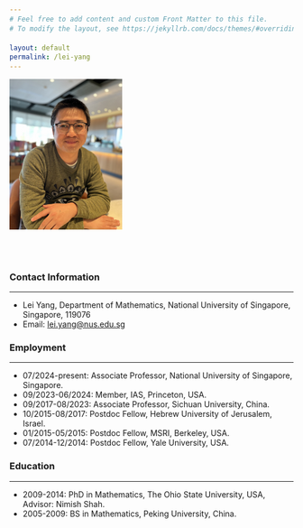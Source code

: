 ```yaml
---
# Feel free to add content and custom Front Matter to this file.
# To modify the layout, see https://jekyllrb.com/docs/themes/#overriding-theme-defaults

layout: default
permalink: /lei-yang
---
```


<img src="lei-yang-photo.JPG" alt="drawing" width="200"/>

<br/><br/>



### Contact Information
---
- Lei Yang, Department of Mathematics, National University of Singapore, Singapore, 119076
- Email: lei.yang@nus.edu.sg



### Employment
---
- 07/2024-present: Associate Professor, National University of Singapore, Singapore.
- 09/2023-06/2024: Member, IAS, Princeton, USA.
- 09/2017-08/2023: Associate Professor, Sichuan University, China.
- 10/2015-08/2017: Postdoc Fellow, Hebrew University of Jerusalem, Israel.
- 01/2015-05/2015: Postdoc Fellow, MSRI, Berkeley, USA.
- 07/2014-12/2014: Postdoc Fellow, Yale University, USA.



### Education
---
- 2009-2014: PhD in Mathematics, The Ohio State University, USA, Advisor: Nimish Shah.
- 2005-2009: BS in Mathematics, Peking University, China.





